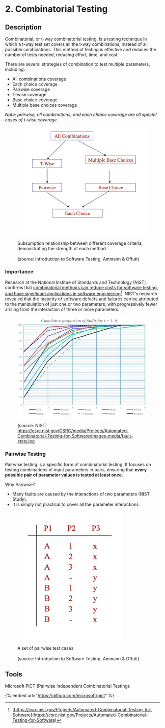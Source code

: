 # 2. Combinatorial Testing

## Description

Combinatorial, or t-way combinatorial testing, is a testing technique in which a t-way test set covers all the t-way combinations, instead of all possible combinations. This method of testing is effective and reduces the number of tests needed, reducing effort, time, and cost.

There are several strategies of combination to test multiple parameters, including:

* All combinations coverage
* Each choice coverage
* Pairwise coverage
* T-wise coverage
* Base choice coverage
* Multiple base choices coverage

_Note: pairwise, all combinations, and each choice coverage are all special cases of t-wise coverage._

<figure><img src="../../.gitbook/assets/image (2).png" alt=""><figcaption><p>Subsumption relationship between different coverage criteria, demonstrating the strength of each method<br><br>(source: Introduction to Software Testing, Ammann &#x26; Offutt)</p></figcaption></figure>

### Importance

Research at the National Institue of Standards and Technology (NIST) confirms that [combinatorial methods can reduce costs for software testing, and have significant applications in software engineering](#user-content-fn-1)[^1]. NIST's research revealed that the majority of software defects and failures can be attributed to the manipulation of just one or two parameters, with progressively fewer arising from the interaction of three or more parameters.

<figure><img src="../../.gitbook/assets/image.png" alt=""><figcaption><p>(source: NIST)<br><a href="https://csrc.nist.gov/CSRC/media/Projects/Automated-Combinatorial-Testing-for-Software/images-media/fault-stats.jpg">https://csrc.nist.gov/CSRC/media/Projects/Automated-Combinatorial-Testing-for-Software/images-media/fault-stats.jpg</a></p></figcaption></figure>

### Pairwise Testing

Pairwise testing is a specific form of combinatorial testing. It focuses on testing combinations of input parameters in pairs, ensuring that **every possible pair of parameter values is tested at least once**.

Why Pairwise?

* Many faults are caused by the interactions of two parameters (NIST Study).
* It is simply not practical to cover all the parameter interactions.

<figure><img src="../../.gitbook/assets/image (1).png" alt=""><figcaption><p>A set of pairwise test cases<br><br>(source: Introduction to Software Testing, Ammann &#x26; Offutt)</p></figcaption></figure>

## Tools&#x20;

Microsoft PICT (Pairwise Independent Combinatorial Testing):

{% embed url="https://github.com/microsoft/pict" %}

[^1]: [https://csrc.nist.gov/Projects/Automated-Combinatorial-Testing-for-Software](https://csrc.nist.gov/Projects/Automated-Combinatorial-Testing-for-Software)
